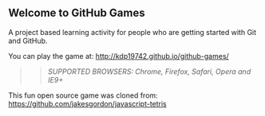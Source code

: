 ## Welcome to GitHub Games

A project based learning activity for people who are getting started with Git and GitHub.

You can play the game at: http://kdp19742.github.io/github-games/

>> _*SUPPORTED BROWSERS*: Chrome, Firefox, Safari, Opera and IE9+_

This fun open source game was cloned from: https://github.com/jakesgordon/javascript-tetris
